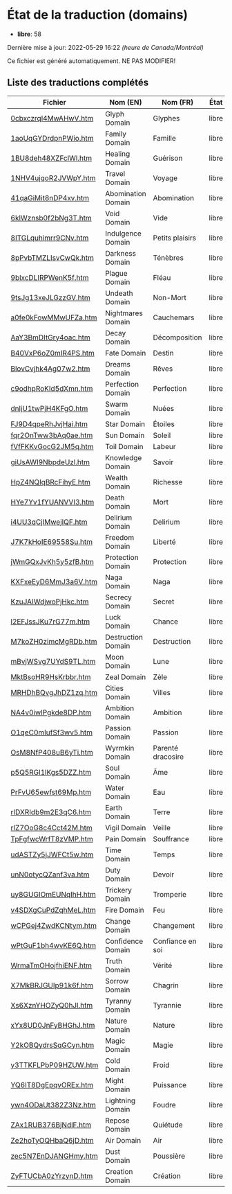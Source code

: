 # État de la traduction (domains)

 * **libre**: 58


Dernière mise à jour: 2022-05-29 16:22 *(heure de Canada/Montréal)*

Ce fichier est généré automatiquement. NE PAS MODIFIER!
## Liste des traductions complétés

| Fichier   | Nom (EN)    | Nom (FR)    | État |
|-----------|-------------|-------------|:----:|
|[0cbxczrql4MwAHwV.htm](domains/0cbxczrql4MwAHwV.htm)|Glyph Domain|Glyphes|libre|
|[1aoUqGYDrdpnPWio.htm](domains/1aoUqGYDrdpnPWio.htm)|Family Domain|Famille|libre|
|[1BU8deh48XZFclWl.htm](domains/1BU8deh48XZFclWl.htm)|Healing Domain|Guérison|libre|
|[1NHV4ujqoR2JVWpY.htm](domains/1NHV4ujqoR2JVWpY.htm)|Travel Domain|Voyage|libre|
|[41qaGiMit8nDP4xv.htm](domains/41qaGiMit8nDP4xv.htm)|Abomination Domain|Abomination|libre|
|[6klWznsb0f2bNg3T.htm](domains/6klWznsb0f2bNg3T.htm)|Void Domain|Vide|libre|
|[8ITGLquhimrr9CNv.htm](domains/8ITGLquhimrr9CNv.htm)|Indulgence Domain|Petits plaisirs|libre|
|[8pPvbTMZLIsvCwQk.htm](domains/8pPvbTMZLIsvCwQk.htm)|Darkness Domain|Ténèbres|libre|
|[9blxcDLIRPWenK5f.htm](domains/9blxcDLIRPWenK5f.htm)|Plague Domain|Fléau|libre|
|[9tsJg13xeJLGzzGV.htm](domains/9tsJg13xeJLGzzGV.htm)|Undeath Domain|Non-Mort|libre|
|[a0fe0kFowMMwUFZa.htm](domains/a0fe0kFowMMwUFZa.htm)|Nightmares Domain|Cauchemars|libre|
|[AaY3BmDItGry4oac.htm](domains/AaY3BmDItGry4oac.htm)|Decay Domain|Décomposition|libre|
|[B40VxP6oZ0mIR4PS.htm](domains/B40VxP6oZ0mIR4PS.htm)|Fate Domain|Destin|libre|
|[BlovCvjhk4Ag07w2.htm](domains/BlovCvjhk4Ag07w2.htm)|Dreams Domain|Rêves|libre|
|[c9odhpRoKId5dXmn.htm](domains/c9odhpRoKId5dXmn.htm)|Perfection Domain|Perfection|libre|
|[dnljU1twPjH4KFgO.htm](domains/dnljU1twPjH4KFgO.htm)|Swarm Domain|Nuées|libre|
|[FJ9D4qpeRhJvjHai.htm](domains/FJ9D4qpeRhJvjHai.htm)|Star Domain|Étoiles|libre|
|[fqr2OnTww3bAq0ae.htm](domains/fqr2OnTww3bAq0ae.htm)|Sun Domain|Soleil|libre|
|[fVfFKKvGocG2JM5q.htm](domains/fVfFKKvGocG2JM5q.htm)|Toil Domain|Labeur|libre|
|[giUsAWI9NbpdeUzl.htm](domains/giUsAWI9NbpdeUzl.htm)|Knowledge Domain|Savoir|libre|
|[HpZ4NQIqBRcFihyE.htm](domains/HpZ4NQIqBRcFihyE.htm)|Wealth Domain|Richesse|libre|
|[HYe7Yv1fYUANVVI3.htm](domains/HYe7Yv1fYUANVVI3.htm)|Death Domain|Mort|libre|
|[i4UU3qCjIMwejIQF.htm](domains/i4UU3qCjIMwejIQF.htm)|Delirium Domain|Delirium|libre|
|[J7K7kHoIE69558Su.htm](domains/J7K7kHoIE69558Su.htm)|Freedom Domain|Liberté|libre|
|[jWmGQxJvKh5y5zfB.htm](domains/jWmGQxJvKh5y5zfB.htm)|Protection Domain|Protection|libre|
|[KXFxeEyD6MmJ3a6V.htm](domains/KXFxeEyD6MmJ3a6V.htm)|Naga Domain|Naga|libre|
|[KzuJAIWdjwoPjHkc.htm](domains/KzuJAIWdjwoPjHkc.htm)|Secrecy Domain|Secret|libre|
|[l2EFJssJKu7rG77m.htm](domains/l2EFJssJKu7rG77m.htm)|Luck Domain|Chance|libre|
|[M7koZH0zimcMgRDb.htm](domains/M7koZH0zimcMgRDb.htm)|Destruction Domain|Destruction|libre|
|[mBvjWSvg7UYdS9TL.htm](domains/mBvjWSvg7UYdS9TL.htm)|Moon Domain|Lune|libre|
|[MktBsoHR9HsKrbbr.htm](domains/MktBsoHR9HsKrbbr.htm)|Zeal Domain|Zèle|libre|
|[MRHDhBQvgJhDZ1zq.htm](domains/MRHDhBQvgJhDZ1zq.htm)|Cities Domain|Villes|libre|
|[NA4v0iwIPgkde8DP.htm](domains/NA4v0iwIPgkde8DP.htm)|Ambition Domain|Ambition|libre|
|[O1qeC0mIufSf3wv5.htm](domains/O1qeC0mIufSf3wv5.htm)|Passion Domain|Passion|libre|
|[OsM8NfP408uB6yTi.htm](domains/OsM8NfP408uB6yTi.htm)|Wyrmkin Domain|Parenté dracosire|libre|
|[p5Q5RGl1lKgs5DZZ.htm](domains/p5Q5RGl1lKgs5DZZ.htm)|Soul Domain|Âme|libre|
|[PrFvU65ewfst69Mp.htm](domains/PrFvU65ewfst69Mp.htm)|Water Domain|Eau|libre|
|[rIDXRIdb9m2E3qC6.htm](domains/rIDXRIdb9m2E3qC6.htm)|Earth Domain|Terre|libre|
|[rIZ7OoG8c4Cct42M.htm](domains/rIZ7OoG8c4Cct42M.htm)|Vigil Domain|Veille|libre|
|[TpFgfwcWrfT8zVMP.htm](domains/TpFgfwcWrfT8zVMP.htm)|Pain Domain|Souffrance|libre|
|[udASTZy5jJWFCt5w.htm](domains/udASTZy5jJWFCt5w.htm)|Time Domain|Temps|libre|
|[unN0otycQZanf3va.htm](domains/unN0otycQZanf3va.htm)|Duty Domain|Devoir|libre|
|[uy8GUGIOmEUNqIhH.htm](domains/uy8GUGIOmEUNqIhH.htm)|Trickery Domain|Tromperie|libre|
|[v4SDXgCuPdZqhMeL.htm](domains/v4SDXgCuPdZqhMeL.htm)|Fire Domain|Feu|libre|
|[wCPGej4ZwdKCNtym.htm](domains/wCPGej4ZwdKCNtym.htm)|Change Domain|Changement|libre|
|[wPtGuF1bh4wvKE6Q.htm](domains/wPtGuF1bh4wvKE6Q.htm)|Confidence Domain|Confiance en soi|libre|
|[WrmaTmOHojfhiENF.htm](domains/WrmaTmOHojfhiENF.htm)|Truth Domain|Vérité|libre|
|[X7MkBRJGUIp91k6f.htm](domains/X7MkBRJGUIp91k6f.htm)|Sorrow Domain|Chagrin|libre|
|[Xs6XznYHOZyQ0hJl.htm](domains/Xs6XznYHOZyQ0hJl.htm)|Tyranny Domain|Tyrannie|libre|
|[xYx8UD0JnFyBHGhJ.htm](domains/xYx8UD0JnFyBHGhJ.htm)|Nature Domain|Nature|libre|
|[Y2kOBQydrsSqGCyn.htm](domains/Y2kOBQydrsSqGCyn.htm)|Magic Domain|Magie|libre|
|[y3TTKFLPbP09HZUW.htm](domains/y3TTKFLPbP09HZUW.htm)|Cold Domain|Froid|libre|
|[YQ6IT8DgEpqvOREx.htm](domains/YQ6IT8DgEpqvOREx.htm)|Might Domain|Puissance|libre|
|[ywn4ODaUt382Z3Nz.htm](domains/ywn4ODaUt382Z3Nz.htm)|Lightning Domain|Foudre|libre|
|[ZAx1RUB376BjNdlF.htm](domains/ZAx1RUB376BjNdlF.htm)|Repose Domain|Quiétude|libre|
|[Ze2hoTyOQHbaQ6jD.htm](domains/Ze2hoTyOQHbaQ6jD.htm)|Air Domain|Air|libre|
|[zec5N7EnDJANGHmy.htm](domains/zec5N7EnDJANGHmy.htm)|Dust Domain|Poussière|libre|
|[ZyFTUCbA0zYrzynD.htm](domains/ZyFTUCbA0zYrzynD.htm)|Creation Domain|Création|libre|
